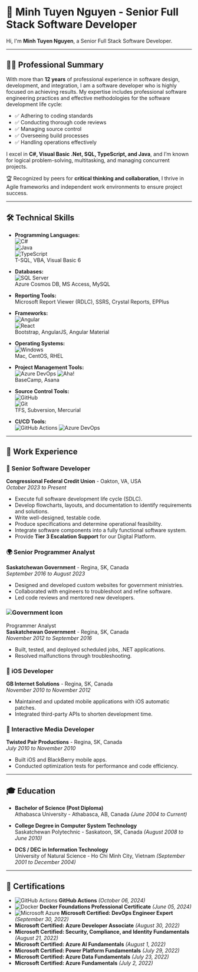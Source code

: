 # 🌟 Minh Tuyen Nguyen - Senior Full Stack Software Developer

Hi, I'm **Minh Tuyen Nguyen**, a Senior Full Stack Software Developer.  

---

## 🧑‍💻 Professional Summary

With more than **12 years** of professional experience in software design, development, and integration, I am a software developer who is highly focused on achieving results. My expertise includes professional software engineering practices and effective methodologies for the software development life cycle:

- ✅ Adhering to coding standards  
- ✅ Conducting thorough code reviews  
- ✅ Managing source control  
- ✅ Overseeing build processes  
- ✅ Handling operations effectively  

I excel in **C#, Visual Basic .Net, SQL, TypeScript, and Java**, and I’m known for logical problem-solving, multitasking, and managing concurrent projects.  

🏆 Recognized by peers for **critical thinking and collaboration**, I thrive in Agile frameworks and independent work environments to ensure project success.

---

## 🛠️ Technical Skills

- **Programming Languages:**  
  ![C#](https://img.shields.io/badge/C%23-239120?style=flat&logo=csharp&logoColor=white)  
  ![Java](https://img.shields.io/badge/Java-007396?style=flat&logo=java&logoColor=white)  
  ![TypeScript](https://img.shields.io/badge/TypeScript-007ACC?style=flat&logo=typescript&logoColor=white)  
  T-SQL, VBA, Visual Basic 6  

- **Databases:**  
  ![SQL Server](https://img.shields.io/badge/SQL%20Server-CC2927?style=flat&logo=microsoftsqlserver&logoColor=white)  
  Azure Cosmos DB, MS Access, MySQL  

- **Reporting Tools:**  
  Microsoft Report Viewer (RDLC), SSRS, Crystal Reports, EPPlus  

- **Frameworks:**  
  ![Angular](https://img.shields.io/badge/Angular-DD0031?style=flat&logo=angular&logoColor=white)  
  ![React](https://img.shields.io/badge/React-61DAFB?style=flat&logo=react&logoColor=black)  
  Bootstrap, AngularJS, Angular Material  

- **Operating Systems:**  
  ![Windows](https://img.shields.io/badge/Windows-0078D6?style=flat&logo=windows&logoColor=white)  
  Mac, CentOS, RHEL  

- **Project Management Tools:**  
  ![Azure DevOps](https://img.shields.io/badge/Azure%20DevOps-0078D7?style=flat&logo=azuredevops&logoColor=white)
  ![Aha!](https://img.shields.io/badge/Aha!-0078D7?style=flat&logo=aha&logoColor=white)  
  BaseCamp, Asana 

- **Source Control Tools:**  
  ![GitHub](https://img.shields.io/badge/GitHub-181717?style=flat&logo=github&logoColor=white)  
  ![Git](https://img.shields.io/badge/Git-F05032?style=flat&logo=git&logoColor=white)  
  TFS, Subversion, Mercurial  

- **CI/CD Tools:**  
  ![GitHub Actions](https://img.shields.io/badge/GitHub%20Actions-2088FF?style=flat&logo=githubactions&logoColor=white)
  ![Azure DevOps](https://img.shields.io/badge/Azure%20DevOps-2088FF?style=flat&logo=azuredevops&logoColor=white)  
  

---

## 💼 Work Experience

### 🏦 Senior Software Developer  
**Congressional Federal Credit Union** - Oakton, VA, USA  
*October 2023 to Present*

- Execute full software development life cycle (SDLC).  
- Develop flowcharts, layouts, and documentation to identify requirements and solutions.  
- Write well-designed, testable code.  
- Produce specifications and determine operational feasibility.  
- Integrate software components into a fully functional software system.  
- Provide **Tier 3 Escalation Support** for our Digital Platform.  

### 🌍 Senior Programmer Analyst  
**Saskatchewan Government** - Regina, SK, Canada  
*September 2016 to August 2023*

- Designed and developed custom websites for government ministries.  
- Collaborated with engineers to troubleshoot and refine software.  
- Led code reviews and mentored new developers.  

### ![Government Icon](https://via.placeholder.com/150?text=Government+Icon)
 Programmer Analyst  
**Saskatchewan Government** - Regina, SK, Canada  
*November 2012 to September 2016*

- Built, tested, and deployed scheduled jobs, .NET applications.  
- Resolved malfunctions through troubleshooting.  

### 📱 iOS Developer  
**GB Internet Solutions** - Regina, SK, Canada  
*November 2010 to November 2012*

- Maintained and updated mobile applications with iOS automatic patches.  
- Integrated third-party APIs to shorten development time.  

### 🎨 Interactive Media Developer  
**Twisted Pair Productions** - Regina, SK, Canada  
*July 2010 to November 2010*

- Built iOS and BlackBerry mobile apps.  
- Conducted optimization tests for performance and code efficiency.  

---

## 🎓 Education

- **Bachelor of Science (Post Diploma)**  
  Athabasca University - Athabasca, AB, Canada *(June 2004 to Current)*  

- **College Degree in Computer System Technology**  
  Saskatchewan Polytechnic - Saskatoon, SK, Canada *(August 2008 to June 2010)*  

- **DCS / DEC in Information Technology**  
  University of Natural Science - Ho Chi Minh City, Vietnam *(September 2001 to December 2004)*  

---

## 🏅 Certifications

- ![GitHub Actions](https://img.shields.io/badge/GitHub%20Actions-2088FF?style=flat&logo=githubactions&logoColor=white) **GitHub Actions** *(October 06, 2024)*  
- ![Docker](https://img.shields.io/badge/Docker-2496ED?style=flat&logo=docker&logoColor=white) **Docker Foundations Professional Certificate** *(June 05, 2024)*  
- ![Microsoft Azure](https://img.shields.io/badge/Microsoft%20Azure-0078D4?style=flat&logo=microsoftazure&logoColor=white) **Microsoft Certified: DevOps Engineer Expert** *(September 30, 2022)*  
- **Microsoft Certified: Azure Developer Associate** *(August 30, 2022)*  
- **Microsoft Certified: Security, Compliance, and Identity Fundamentals** *(August 21, 2022)*  
- **Microsoft Certified: Azure AI Fundamentals** *(August 1, 2022)*  
- **Microsoft Certified: Power Platform Fundamentals** *(July 29, 2022)*  
- **Microsoft Certified: Azure Data Fundamentals** *(July 23, 2022)*  
- **Microsoft Certified: Azure Fundamentals** *(July 2, 2022)*  
